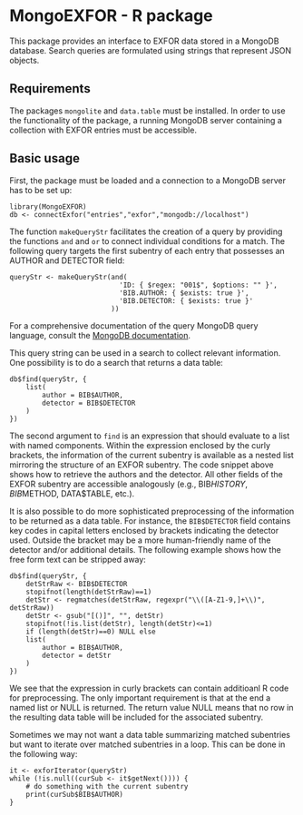 # MongoEXFOR - R package

This package provides an interface to EXFOR data stored
in a MongoDB database. Search queries are formulated 
using strings that represent JSON objects.

## Requirements

The packages `mongolite` and `data.table` must be installed.
In order to use the functionality of the package,
a running MongoDB server containing a collection
with EXFOR entries must be accessible.

## Basic usage

First, the package must be loaded and a connection to
a MongoDB server has to be set up:

```
library(MongoEXFOR)
db <- connectExfor("entries","exfor","mongodb://localhost")
```

The function `makeQueryStr` facilitates the creation of a 
query by providing the functions `and` and `or` to
connect individual conditions for a match.
The following query targets the first subentry of each 
entry that possesses an AUTHOR and DETECTOR field:

```
queryStr <- makeQueryStr(and(
                           'ID: { $regex: "001$", $options: "" }',
                           'BIB.AUTHOR: { $exists: true }',
                           'BIB.DETECTOR: { $exists: true }'
                         ))
```
For a comprehensive documentation of the query MongoDB
query language, consult the [MongoDB documentation](https://docs.mongodb.com/manual/reference/method/db.collection.find/).

This query string can be used in a search to collect 
relevant information. One possibility is to do a search
that returns a data table:

```
db$find(queryStr, {
    list(
        author = BIB$AUTHOR,
        detector = BIB$DETECTOR
    )
})
```
The second argument to `find` is an expression that should evaluate
to a list with named components.
Within the expression enclosed by the curly brackets, the information
of the current subentry is available as a nested list mirroring 
the structure of an EXFOR subentry. The code snippet above shows
how to retrieve the authors and the detector.
All other fields of the EXFOR subentry are accessible analogously 
(e.g., BIB$HISTORY, BIB$METHOD, DATA$TABLE, etc.).

It is also possible to do more sophisticated preprocessing of 
the information to be returned as a data table.
For instance, the `BIB$DETECTOR` field contains key codes in 
capital letters enclosed by brackets indicating the detector used.
Outside the bracket may be a more human-friendly name of the detector
and/or additional details. The following example shows how 
the free form text can be stripped away:

```
db$find(queryStr, {
    detStrRaw <- BIB$DETECTOR
    stopifnot(length(detStrRaw)==1)
    detStr <- regmatches(detStrRaw, regexpr("\\([A-Z1-9,]+\\)", detStrRaw))
    detStr <- gsub("[()]", "", detStr)
    stopifnot(!is.list(detStr), length(detStr)<=1)
    if (length(detStr)==0) NULL else
    list(
        author = BIB$AUTHOR,
        detector = detStr
    )
})
```
We see that the expression in curly brackets can contain additioanl R code
for preprocessing. The only important requirement is that at the end a named list
or NULL is returned. The return value NULL means that no row in the resulting 
data table will be included for the associated subentry.

Sometimes we may not want a data table summarizing matched subentries but want
to iterate over matched subentries in a loop.
This can be done in the following way:

```
it <- exforIterator(queryStr)
while (!is.null((curSub <- it$getNext()))) {
    # do something with the current subentry
    print(curSub$BIB$AUTHOR)
}
```

